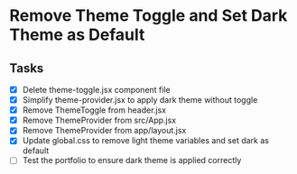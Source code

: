 # Remove Theme Toggle and Set Dark Theme as Default

## Tasks
- [x] Delete theme-toggle.jsx component file
- [x] Simplify theme-provider.jsx to apply dark theme without toggle
- [x] Remove ThemeToggle from header.jsx
- [x] Remove ThemeProvider from src/App.jsx
- [x] Remove ThemeProvider from app/layout.jsx
- [x] Update global.css to remove light theme variables and set dark as default
- [ ] Test the portfolio to ensure dark theme is applied correctly
